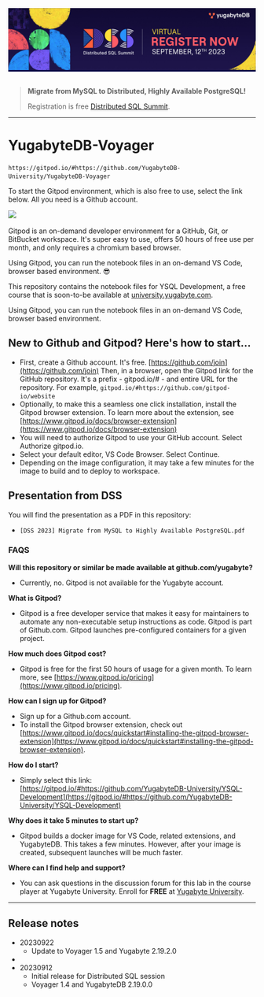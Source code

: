 <div style="width:100%; background-color: #000041"><a target="_blank" href="bit.ly/45U3TvK"><img src="assets/YugabyteDB_DSS-Virtual_LinkedIn-Cover_1584x396.jpg" /></a></div>

<br>

> **Migrate from MySQL to Distributed, Highly Available PostgreSQL!**
>
> Registration is free  [Distributed SQL Summit](bit.ly/45U3TvK).
>

---

# YugabyteDB-Voyager

`https://gitpod.io/#https://github.com/YugabyteDB-University/YugabyteDB-Voyager`


To start the Gitpod environment, which is also free to use, select the link below. All you need is a Github account.

[![](https://gitpod.io/button/open-in-gitpod.svg)](https://gitpod.io/#https://github.com/YugabyteDB-University/YugabyteDB-Voyager)

Gitpod is an on-demand developer environment for a GitHub, Git, or BitBucket workspace. It's super easy to use, offers 50 hours of free use per month, and only requires a chromium based browser.

Using Gitpod, you can run the notebook files in an on-demand VS Code, browser based environment. 😎

This repository contains the notebook files for YSQL Development, a free course that is soon-to-be available at [university.yugabyte.com](https://university.yugabyte.com).

Using Gitpod, you can run the notebook files in an on-demand VS Code, browser based environment.


## New to Github and Gitpod? Here's how to start...

- First, create a Github account. It's free. [https://github.com/join](https://github.com/join)
Then, in a browser, open the Gitpod link for the GitHub repository. It's a prefix -  gitpod.io/# - and entire URL for the repository. For example, `gitpod.io/#https://github.com/gitpod-io/website`
- Optionally, to make this a seamless one click installation, install the Gitpod browser extension. To learn more about the extension, see [https://www.gitpod.io/docs/browser-extension](https://www.gitpod.io/docs/browser-extension)
- You will need to authorize Gitpod to use your GitHub account. Select Authorize gitpod.io.
- Select your default editor, VS Code Browser. Select Continue.
- Depending on the image configuration, it may take a few minutes for the image to build and to deploy to workspace.

## Presentation from DSS
You will find the presentation as a PDF in this repository:
- `[DSS 2023] Migrate from MySQL to Highly Available PostgreSQL.pdf`


### FAQS

**Will this repository or similar be made available at github.com/yugabyte?**
- Currently, no. Gitpod is not available for the Yugabyte account.

**What is Gitpod?**
- Gitpod is a free developer service that makes it easy for maintainers to automate any non-executable setup instructions as code. Gitpod is part of Github.com. Gitpod launches pre-configured containers for a given project. 
  
**How much does Gitpod cost?**
- Gitpod is free for the first 50 hours of usage for a given month. To learn more, see [https://www.gitpod.io/pricing](https://www.gitpod.io/pricing).

**How can I sign up for Gitpod?**
- Sign up for a Github.com account.
- To install the Gitpod browser extension, check out [https://www.gitpod.io/docs/quickstart#installing-the-gitpod-browser-extension](https://www.gitpod.io/docs/quickstart#installing-the-gitpod-browser-extension).

**How do I start?**
- Simply select this link: [https://gitpod.io/#https://github.com/YugabyteDB-University/YSQL-Development](https://gitpod.io/#https://github.com/YugabyteDB-University/YSQL-Development)

**Why does it take 5 minutes to start up?**
- Gitpod builds a docker image for VS Code, related extensions, and YugabyteDB. This takes a few minutes. However, after your image is created, subsequent launches will be much faster.

**Where can I find help and support?**
- You can ask questions in the discussion forum for this lab in the course player at Yugabyte University. Enroll for **FREE** at [Yugabyte University](https://university.yugabyte.com/).


---
## Release notes
- 20230922
  - Update to Voyager 1.5 and Yugabyte 2.19.2.0
- 
- 20230912
  - Initial release for Distributed SQL session
  - Voyager 1.4 and YugabyteDB 2.19.0.0